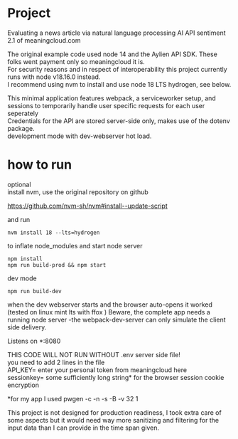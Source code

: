# Project

Evaluating a news article via natural language processing AI API sentiment 2.1 of meaningcloud.com  

The original example code used node 14 and the Aylien API SDK. These folks went payment only so meaningcloud it is.  
For security reasons and in respect of interoperability this project currently runs with node v18.16.0
instead.  
I recommend using nvm to install and use node 18 LTS hydrogen, see below. 

This minimal application features webpack, a serviceworker setup, and sessions to temporarily handle user specific requests for each user seperately  
Credentials for the API are stored server-side only, makes use of the dotenv package.  
development mode with dev-webserver hot load.  
 

# how to run
optional  
install nvm, use the original repository on github  
  
https://github.com/nvm-sh/nvm#install--update-script  
  
and run  
```
nvm install 18 --lts=hydrogen
``` 
to inflate node_modules and start node server
```
npm install
npm run build-prod && npm start
```

dev mode 
```
npm run build-dev
```
when the dev webserver starts and the browser auto-opens it worked (tested on linux mint lts with ffox )
Beware, the complete app needs a running node server -the webpack-dev-server can only simulate the client side delivery.

Listens on *:8080


THIS CODE WILL NOT RUN WITHOUT .env server side file!  
you need to add 2 lines in the file  
API_KEY=   enter your personal token from meaningcloud here  
sessionkey= some  sufficiently long string* for the browser session cookie encryption  
  
 *for my app I used pwgen -c -n -s -B -v 32 1   

This project is not designed for production readiness, I took extra care of 
some aspects but it would need way more sanitizing and filtering for the input data than
I can provide in the time span given.  
